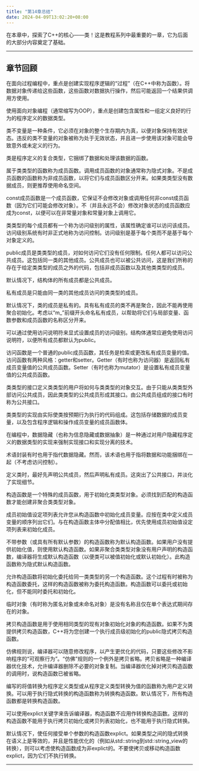```yaml
---
title: "第14章总结"
date: 2024-04-09T13:02:20+08:00
---
```


在本章中，探索了C++的核心——类！这是教程系列中最重要的一章，它为后面的大部分内容奠定了基础。

***
## 章节回顾

在面向过程编程中，重点是创建实现程序逻辑的“过程”（在C++中称为函数）。将数据对象传递给这些函数，这些函数对数据执行操作，然后可能返回一个结果供调用方使用。

使用面向对象编程（通常缩写为OOP），重点是创建包含属性和一组定义良好的行为的程序定义的数据类型。

类不变量是一种条件，它必须在对象的整个生存期内为真，以便对象保持有效状态。违反的类不变量的对象被称为处于无效状态，并且进一步使用该对象可能会导致意外或未定义的行为。

类是程序定义的复合类型，它捆绑了数据和处理该数据的函数。

属于类类型的函数称为成员函数。调用成员函数的对象通常称为隐式对象。不是成员函数的函数称为非成员函数，以将它们与成员函数区分开来。如果类类型没有数据成员，则更推荐使用命名空间。

const成员函数是一个成员函数，它保证不会修改对象或调用任何非const成员函数（因为它们可能会修改对象）。不（并且永远不会）修改对象状态的成员函数应成为const，以便可以在非常量对象和常量对象上调用它。

类类型的每个成员都有一个称为访问级别的属性，该属性确定谁可以访问该成员。访问级别系统有时非正式地称为访问控制。访问级别是基于每个类而不是基于每个对象定义的。

public成员是类类型的成员，对如何访问它们没有任何限制。任何人都可以访问公共成员。这包括同一类的其他成员。公共成员也可以被公共访问，这是我们所称的存在于给定类类型的成员之外的代码，包括非成员函数以及其他类类型的成员。

默认情况下，结构体的所有成员都是公共成员。

私有成员是只能由同一类的其他成员访问的类类型的成员。

默认情况下，类的成员是私有的。具有私有成员的类不再是聚合，因此不能再使用聚合初始化。考虑以“m_”前缀开头命名私有成员，以帮助将它们与局部变量、函数参数和成员函数的名称区分开来。

可以通过使用访问说明符来显式设置成员的访问级别。结构体通常应避免使用访问说明符，以便所有成员都默认为public。

访问函数是一个普通的public成员函数，其任务是检索或更改私有成员变量的值。访问函数有两种风格：getter和setter。Getter（有时也称为访问器）是返回私有成员变量值的公共成员函数。Setter（有时也称为mutator）是设置私有成员变量值的公共成员函数。

类类型的接口定义类类型的用户将如何与类类型的对象交互。由于只能从类类型外部访问公共成员，因此类类型的公共成员形成其接口。由公共成员组成的接口有时称为公共接口。

类类型的实现由实际使类按预期行为执行的代码组成。这包括存储数据的成员变量，以及包含程序逻辑和操作成员变量的成员函数体。

在编程中，数据隐藏（也称为信息隐藏或数据抽象）是一种通过对用户隐藏程序定义的数据类型的实现来强制实现接口和实现分离的技术。

术语封装有时也用于指代数据隐藏。然而，该术语也用于指将数据和功能捆绑在一起（不考虑访问控制）。

定义类时，最好先声明公共成员，然后声明私有成员。这突出了公共接口，并淡化了实现细节。

构造函数是一个特殊的成员函数，用于初始化类类型对象。必须找到匹配的构造函数才能创建非聚合类类型对象。

成员初始值设定项列表允许您从构造函数中初始化成员变量。应按在类中定义成员变量的顺序列出它们。与在构造函数主体中分配值相比，优先使用成员初始值设定项列表来初始化成员。

不带参数（或具有所有默认参数）的构造函数称为默认构造函数。如果用户没有提供初始化值，则使用默认构造函数。如果非聚合类类型对象没有用户声明的构造函数，编译器将生成默认构造函数（以便类可以被值初始化或默认初始化）。此构造函数称为隐式默认构造函数。

允许构造函数将初始化委托给同一类类型的另一个构造函数。这个过程有时被称为构造函数委托，这样的构造函数被称为委托构造函数。构造函数可以委托或初始化，但不能同时委托和初始化。

临时对象（有时称为匿名对象或未命名对象）是没有名称且仅在单个表达式期间存在的对象。

拷贝构造函数是用于使用相同类型的现有对象初始化对象的构造函数。如果不为类提供拷贝构造函数，C++将为您创建一个执行成员级初始化的public隐式拷贝构造函数。

仿佛规则说，编译器可以随意修改程序，以产生更优化的代码，只要这些修改不影响程序的“可观察行为”。“仿佛”规则的一个例外是拷贝省略。拷贝省略是一种编译器优化技术，允许编译器删除不必要的对象复制。当编译器优化掉对拷贝构造函数的调用时，说构造函数已被省略。

编写的将值转换为程序定义类型或从程序定义类型转换为值的函数称为用户定义转换。可以用于执行隐式转换的构造函数称为转换构造函数。默认情况下，所有构造函数都是转换构造函数。

可以使用explict关键字来告诉编译器，构造函数不应用作转换构造函数。这样的构造函数不能用于执行拷贝初始化或拷贝列表初始化，也不能用于执行隐式转换。

默认情况下，使任何接受单个参数的构造函数explict。如果类型之间的隐式转换在语义上是等效的，并且是性能优化的（例如从std::string到std:∶string_view的转换），则可以考虑使构造函数成为非explict的。不要使拷贝或移动构造函数explict，因为它们不执行转换。

***
